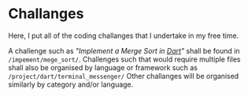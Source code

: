 # Challanges

Here, I put all of the coding challanges that I undertake in my free time.

A challenge such as _"Implement a Merge Sort in [Dart](https://www.dartlang.org/)"_ shall be found in `/impement/mege_sort/`. Challenges such that would require multiple files shall also be organised by language or framework such as `/project/dart/terminal_messenger/` Other challanges will be organised similarly by category and/or language.